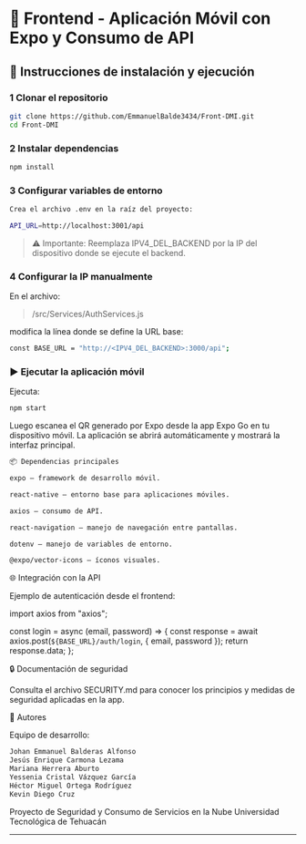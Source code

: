 # 📱 Frontend - Aplicación Móvil con Expo y Consumo de API

## 🚀 Instrucciones de instalación y ejecución

### 1️ Clonar el repositorio
```bash
git clone https://github.com/EmmanuelBalde3434/Front-DMI.git
cd Front-DMI
```
### 2️ Instalar dependencias
```bash
npm install
```
### 3️ Configurar variables de entorno
```bash
Crea el archivo .env en la raíz del proyecto:

API_URL=http://localhost:3001/api
```

> ⚠️ Importante: Reemplaza IPV4_DEL_BACKEND por la IP del dispositivo donde se ejecute el backend.

### 4️ Configurar la IP manualmente

En el archivo:

>/src/Services/AuthServices.js


modifica la línea donde se define la URL base:
```bash
const BASE_URL = "http://<IPV4_DEL_BACKEND>:3000/api";
```
### ▶ Ejecutar la aplicación móvil

Ejecuta:
```bash
npm start
```

Luego escanea el QR generado por Expo desde la app Expo Go en tu dispositivo móvil.
La aplicación se abrirá automáticamente y mostrará la interfaz principal.
```bash
📦 Dependencias principales

expo — framework de desarrollo móvil.

react-native — entorno base para aplicaciones móviles.

axios — consumo de API.

react-navigation — manejo de navegación entre pantallas.

dotenv — manejo de variables de entorno.

@expo/vector-icons — íconos visuales.
```
🌐 Integración con la API

Ejemplo de autenticación desde el frontend:

import axios from "axios";

const login = async (email, password) => {
  const response = await axios.post(`${BASE_URL}/auth/login`, { email, password });
  return response.data;
};

🔒 Documentación de seguridad

Consulta el archivo SECURITY.md
 para conocer los principios y medidas de seguridad aplicadas en la app.

👥 Autores

Equipo de desarrollo:
```bash
Johan Emmanuel Balderas Alfonso
Jesús Enrique Carmona Lezama
Mariana Herrera Aburto
Yessenia Cristal Vázquez García
Héctor Miguel Ortega Rodríguez 
Kevin Diego Cruz
```
Proyecto de Seguridad y Consumo de Servicios en la Nube
Universidad Tecnológica de Tehuacán


---